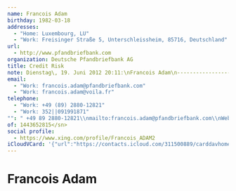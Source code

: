 ```yaml
---
name: Francois Adam
birthday: 1982-03-18
addresses:
  - "Home: Luxembourg, LU"
  - "Work: Freisinger Straße 5, Unterschleissheim, 85716, Deutschland"
url:
  - http://www.pfandbriefbank.com
organization: Deutsche Pfandbriefbank AG
title: Credit Risk
note: Dienstag\, 19. Juni 2012 20:11:\nFrancois Adam\n----------------------------------------\nDeutsche Pfandbriefbank AG\nCRM RE l & PSpbb\nCRM RE Europe I\nCRM RE Eastern & Southern Europe/Netherlands l\nFreisinger Straße 5
email:
  - "Work: francois.adam@pfandbriefbank.com"
  - "Work: francois.adam@voila.fr"
telephone:
  - "Work: +49 (89) 2880-12821"
  - "Work: 352||091991871"
"": " +49 89 2880-12821\\nmailto:francois.adam@pfandbriefbank.com\\nWeb: http://www.pfandbriefbank.com\\n\\nManagement Board: Manuela Better (Chairman)\\,Wolfgang Groth\\, Dr. Bernhard Scholz\\, Alexander Frhr. von Uslar-Gleichen\\; Chairman of the Supervisory Board: Dr. Bernd Thiemann\\; Registered office: Munich\\; Legal form: Aktiengesellschaft\\; Commercial register: Local Court Munich\\, HRB 41054\\n\\n------------------------------------------------------------------\\n<sn>id:537521769/friendof:1443652815</sn>"
of: 1443652815</sn>
social profile:
  - https://www.xing.com/profile/Francois_ADAM2
iCloudVCard: '{"url":"https://contacts.icloud.com/311500889/carddavhome/card/49278f41-9054-11e5-acd2-0e796c342b6f.vcf","etag":"\"kmfhabur\"","data":"BEGIN:VCARD\r\nVERSION:3.0\r\nFN:\r\nN:Adam;Francois;;;\r\nUID:49278f41-9054-11e5-acd2-0e796c342b6f\r\nBDAY;VALUE=date:1982-03-18\r\nADR;TYPE=HOME:;;;Luxembourg;;;LU;\r\nADR;TYPE=WORK:;;Freisinger Straße 5;Unterschleissheim;;85716;Deutschland;\r\nWP1.X-ABLABEL:Home Page\r\nitem0.X-ABLABEL:xing\r\nPRODID:ez-vcard 0.9.13-fc\r\nREV:2025-04-03T22:07:29Z\r\nURL:http://www.pfandbriefbank.com\r\nORG:Deutsche Pfandbriefbank AG;\r\nTITLE:Credit Risk\r\nNOTE:Dienstag\\, 19. Juni 2012 20:11:\\nFrancois Adam\\n----------------------\r\n ------------------\\nDeutsche Pfandbriefbank AG\\nCRM RE l & PSpbb\\nCRM RE Eu\r\n rope I\\nCRM RE Eastern & Southern Europe/Netherlands l\\nFreisinger Straße 5\r\nEMAIL;TYPE=WORK:francois.adam@pfandbriefbank.com\r\nEMAIL;TYPE=WORK:francois.adam@voila.fr\r\nPHOTO;VALUE=uri:https://gateway.icloud.com/contacts/311500889/ck/card/99305\r\n 9da87d177435830336a32fe3936\r\nTEL;TYPE=WORK:+49 (89) 2880-12821\r\nTEL;TYPE=WORK:352||091991871\r\n\\n85716 Unterschleissheim\\nGermany\\n\\nTel.: +49 89 2880-12821\\nmailto:franc\r\n ois.adam@pfandbriefbank.com\\nWeb: http://www.pfandbriefbank.com\\n\\nManageme\r\n nt Board: Manuela Better (Chairman)\\,Wolfgang Groth\\, Dr. Bernhard Scholz\\,\r\n Alexander Frhr. von Uslar-Gleichen\\; Chairman of the Supervisory Board: Dr.\r\n Bernd Thiemann\\; Registered office: Munich\\; Legal form: Aktiengesellschaft\r\n \\; Commercial register: Local Court Munich\\, HRB 41054\\n\\n-----------------\r\n -------------------------------------------------\\n<sn>id:537521769/friend\r\nof:1443652815</sn>\r\n\\n85716 Unterschleissheim\\nGermany\\n\\nTel.: +49 89 2880-12821\\nmailto:franc\r\n ois.adam@pfandbriefbank.com\\nWeb: http://www.pfandbriefbank.com\\n\\nManageme\r\n nt Board: Manuela Better (Chairman)\\,Wolfgang Groth\\, Dr. Bernhard Scholz\\,\r\n Alexander Frhr. von Uslar-Gleichen\\; Chairman of the Supervisory Board: Dr.\r\n Bernd Thiemann\\; Registered office: Munich\\; Legal form: Aktiengesellschaft\r\n \\; Commercial register: Local Court Munich\\, HRB 41054\\n\\n-----------------\r\n -------------------------------------------------\\n<sn>id:537521769/friend\r\nof:1443652815</sn>\r\nsinger Straße 5\\n85716 Unterschleissheim\\nGermany\\n\\nTel.: +49 89 2880-1282\r\n 1\\nmailto:francois.adam@pfandbriefbank.com\\nWeb: http://www.pfandbriefbank.\r\n com\\n\\nManagement Board: Manuela Better (Chairman)\\,Wolfgang Groth\\, Dr. Be\r\n rnhard Scholz\\, Alexander Frhr. von Uslar-Gleichen\\; Chairman of the Superv\r\n isory Board: Dr. Bernd Thiemann\\; Registered office: Munich\\; Legal form: A\r\n ktiengesellschaft\\; Commercial register: Local Court Munich\\, HRB 41054\\n\\n\r\n ------------------------------------------------------------------\\n<sn>id:\r\n 537521769/friendof:1443652815</sn>\r\nitem0.X-SOCIALPROFILE;X-USER=Francois_ADAM2:https://www.xing.com/profile/Fr\r\n ancois_ADAM2\r\nEND:VCARD"}'
---
```

# Francois Adam